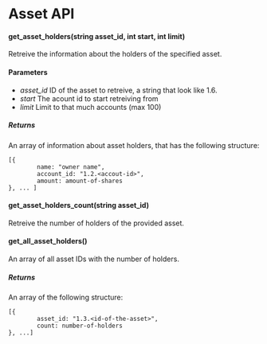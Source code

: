 Asset API
=========

#### get_asset_holders(string asset_id, int start, int limit)

Retreive the information about the holders of the specified asset.

#### Parameters
- *asset_id* ID of the asset to retreive, a string that look like 1.6.<id-of-the-asset>
- *start* The acount id to start retreiving from
- *limit* Limit to that much accounts (max 100)

##### Returns
An array of information about asset holders, that has the following structure:
```
[{
        name: "owner name",
        account_id: "1.2.<accout-id>",
        amount: amount-of-shares
}, ... ]
```

#### get_asset_holders_count(string asset_id)

Retreive the number of holders of the provided asset.

#### get_all_asset_holders()

An array of all asset IDs with the number of holders.

##### Returns

An array of the following structure:
```
[{
        asset_id: "1.3.<id-of-the-asset>",
        count: number-of-holders
}, ...]
```
